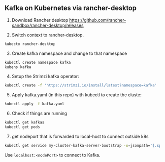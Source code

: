 ## Kafka on Kubernetes via rancher-desktop
 1. Download Rancher desktop https://github.com/rancher-sandbox/rancher-desktop/releases

 2. Switch context to rancher-desktop.
```bash
kubectx rancher-desktop
 ```

 3. Create kafka namespace and change to that namespace
 ```bash
 kubectl create namespace kafka
 kubens kafka
 ```

 4. Setup the Strimzi kafka operator:
 ```bash
 kubectl create -f 'https://strimzi.io/install/latest?namespace=kafka'
 ```

 5. Apply kafka.yaml (in this repo) with kubectl to create the cluste:
 ```bash
 kubectl apply -f kafka.yaml
 ```

 6. Check if things are running
 ```bash
 kubectl get kafkas
 kubectl get pods
 ```

 7. get nodeport that is forwarded to local-host to connect outside k8s
 ```bash
 kubectl get service my-cluster-kafka-server-bootstrap -o=jsonpath='{.spec.ports[0].nodePort}{"\n"}'
 ```
 Use `localhost:<nodePort>` to connect to Kafka.
